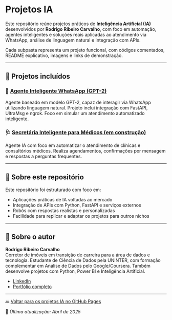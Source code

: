 # Projetos IA

Este repositório reúne projetos práticos de **Inteligência Artificial (IA)** desenvolvidos por **Rodrigo Ribeiro Carvalho**, com foco em automação, agentes inteligentes e soluções reais aplicadas ao atendimento via WhatsApp, análise de linguagem natural e integração com APIs.

Cada subpasta representa um projeto funcional, com códigos comentados, README explicativo, imagens e links de demonstração.

---

## 🧠 Projetos incluídos

### 🤖 [Agente Inteligente WhatsApp (GPT-2)](./agente-inteligente-whatsapp)
Agente baseado em modelo GPT-2, capaz de interagir via WhatsApp utilizando linguagem natural. Projeto inclui integração com FastAPI, UltraMsg e ngrok. Foco em simular um atendimento automatizado inteligente.

### 🩺 [Secretária Inteligente para Médicos (em construção)](./secretaria-inteligente)
Agente IA com foco em automatizar o atendimento de clínicas e consultórios médicos. Realiza agendamentos, confirmações por mensagem e respostas a perguntas frequentes.

---

## 🎯 Sobre este repositório

Este repositório foi estruturado com foco em:

- Aplicações práticas de IA voltadas ao mercado
- Integração de APIs com Python, FastAPI e serviços externos
- Robôs com respostas realistas e personalizadas
- Facilidade para replicar e adaptar os projetos para outros nichos

---

## 👤 Sobre o autor

**Rodrigo Ribeiro Carvalho**  
Corretor de imóveis em transição de carreira para a área de dados e tecnologia. Estudante de Ciência de Dados pela UNINTER, com formação complementar em Análise de Dados pelo Google/Coursera. Também desenvolve projetos com Python, Power BI e Inteligência Artificial.

- [LinkedIn](https://www.linkedin.com/in/rodrigo-ribeiro-datascience)
- [Portfólio completo](https://github.com/Rodrigo-RRC)

---

🔙 [Voltar para os projetos IA no GitHub Pages](https://rodrigorrc.github.io/Projetos_IA)

📌 *Última atualização: Abril de 2025*
